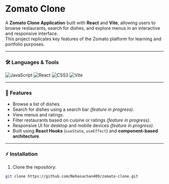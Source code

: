 # Zomato Clone

A **Zomato Clone Application** built with **React** and **Vite**, allowing users to browse restaurants, search for dishes, and explore menus in an interactive and responsive interface.  
This project replicates key features of the Zomato platform for learning and portfolio purposes.

---

### 🛠 Languages & Tools

![JavaScript](https://img.shields.io/badge/JavaScript-F7DF1E?style=for-the-badge&logo=javascript&logoColor=black)
![React](https://img.shields.io/badge/React-61DAFB?style=for-the-badge&logo=react&logoColor=black)
![CSS3](https://img.shields.io/badge/CSS3-1572B6?style=for-the-badge&logo=css3&logoColor=white)
![Vite](https://img.shields.io/badge/Vite-646CFF?style=for-the-badge&logo=vite&logoColor=white)

---

### 🚀 Features

- Browse a list of dishes.  
- Search for dishes using a search bar *(feature in progress)*.  
- View menus and ratings.  
- Filter restaurants based on cuisine or ratings *(feature in progress)*.  
- Responsive UI for desktop and mobile devices *(feature in progress)*.  
- Built using **React Hooks** (`useState`, `useEffect`) and **component-based architecture**.  

---

### ⚡ Installation

1. Clone the repository:
```bash
git clone https://github.com/Nehasachan409/zomato-clone.git
